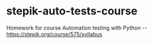 # stepik-auto-tests-course
Homework for course Automation testing with Python -- https://stepik.org/course/575/syllabus
